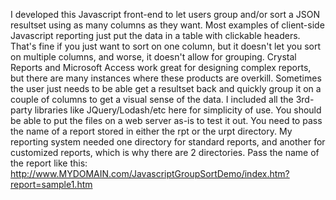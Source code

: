 I developed this Javascript front-end to let users group and/or sort a JSON resultset using as many columns as they want. Most examples of client-side Javascript reporting just put the data in a table with clickable headers. That's fine if you just want to sort on one column, but it doesn't let you sort on multiple columns, and worse, it doesn't allow for grouping. Crystal Reports and Microsoft Access work great for designing complex reports, but there are many instances where these products are overkill. Sometimes the user just needs to be able get a resultset back and quickly group it on a couple of columns to get a visual sense of the data. I included all the 3rd-party libraries like JQuery/Lodash/etc here for simplicity of use. You should be able to put the files on a web server as-is to test it out.
You need to pass the name of a report stored in either the rpt or the urpt directory. My reporting system needed one directory for standard reports, and another for customized reports, which is why there are 2 directories.
Pass the name of the report like this:
http://www.MYDOMAIN.com/JavascriptGroupSortDemo/index.htm?report=sample1.htm
